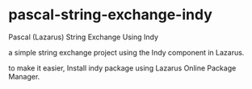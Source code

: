 # pascal-string-exchange-indy
Pascal (Lazarus) String Exchange Using Indy

a simple string exchange project using the Indy component in Lazarus.

to make it easier, Install indy package using Lazarus Online Package Manager.
